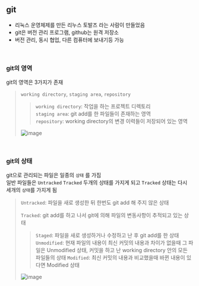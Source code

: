 ## git
+ 리눅스 운영체제를 만든 리누스 토발즈 라는 사람이 만들었음
+ git은 버전 관리 프로그램, github는 원격 저장소
+ 버전 관리, 동시 협업, 다른 컴퓨터에 보내기등 가능
<br>

### git의 영역
git의 영역은 3가지가 존재
> `working directory`, `staging area`, `repository`
>> `working directory`: 작업을 하는 프로젝트 디렉토리   
>> `staging area`: git add를 한 파일들이 존재하는 영역   
>> `repository`: working directory의 변경 이력들이 저장되어 있는 영역
>
>![image](https://github.com/chlangus/about-frontend/assets/139041897/25924ab1-1728-4e1b-b73a-095659332a4e)
<br>

### git의 상태
git으로 관리되는 파일은 일종의 `상태` 를 가짐   
일반 파일들은 `Untracked` `Tracked` 두개의 상태를 가지게 되고 `Tracked` 상태는 다시 세개의 `상태`를 가지게 됨   
> `Untracked`: 파일을 새로 생성한 뒤 한번도 git add 해 주지 않은 상태   
>   
> `Tracked`: git add를 하고 나서 git에 의해 파일의 변동사항이 추적되고 있는 상태   
>> `Staged`: 파일을 새로 생성하거나 수정하고 난 후 git add를 한 상태
>> `Unmodified`: 현재 파일의 내용이 최신 커밋의 내용과 차이가 없을때 그 파일은 Unmodified 상태, 커밋을 하고 난 working directory 안의 모든 파일들의 상태 
>> `Modified`: 최신 커밋의 내용과 비교했을때 바뀐 내용이 있다면 Modified 상태
>
> ![image](https://github.com/chlangus/about-frontend/assets/139041897/b1609d39-5868-4bc5-a0fa-38166b4dbd0a)
